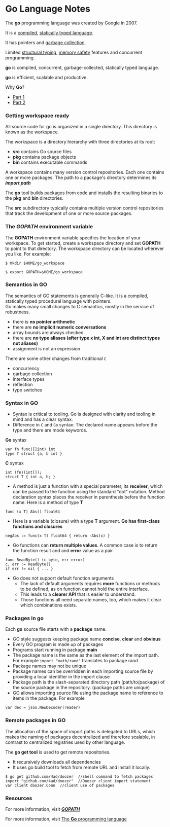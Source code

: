 # Go Language Notes

The **go** programming language was created by Google in 2007.

It is a [compiled](https://en.wikipedia.org/wiki/Compiler), 
[statically typed language](https://en.wikipedia.org/wiki/Type_system#STATIC).

It has pointers and
[garbage collection](https://en.wikipedia.org/wiki/Garbage_collection_(computer_science)).

Limited [structural typing](https://en.wikipedia.org/wiki/Structural_type_system), [memory safety](https://en.wikipedia.org/wiki/Memory_safety) features and concurrent programming.

**go** is compiled, concurrent, garbage-collected, statically typed language.

**go** is efficient, scalable and productive.

Why **Go**?
- [Part 1](http://golang-basic.blogspot.com/2014/05/basic-golang-why-and-what-part-1.html)
- [Part 2](http://golang-basic.blogspot.com/2014/05/basic-golang-why-and-what-part-2.html)


### Getting workspace ready

All source code for go is organized in a single directory. This directory is known as the workspace.

The workspace is a directory hierarchy with three directories at its root:
- **src** contains Go source files
- **pkg** contains package objects
- **bin** contains executable commands

A workspace contains many version control repositories. Each one contains one or more packages.
The path to a package's directory determines its ___import path___

The **go** tool builds packages from code and installs the resulting binaries to the **pkg** and **bin** directories.

The **src** subdirectory typically contains multiple version control repositories that track the development of one or more source packages.

### The ___GOPATH___ environment variable

The **GOPATH** environment variable specifies the location of your workspace.
To get started, create a workspace directory and set **GOPATH** to point to that directory. The workspace directory can be located wherever you like.
For example:

`$ mkdir $HOME/go_workspace`

`$ export GOPATH=$HOME/go_workspace`

### Semantics in GO
The semantics of GO statements is generally C-like.
It is a compiled, statically typed procedural language with pointers.<br>
Go makes many small changes to C semantics, mostly in the service of robustness.
- there is **no pointer arithmetic**
- there are **no implicit numeric conversations**
- array bounds are always checked
- there are **no type aliases (after type x int, X and int are distinct types not aliases)**
- assignment is not an expression

There are some other changes from traditional `C`
- concurrency
- garbage collection
- interface types
- reflection
- type switches


### Syntax in GO
- Syntax is critical to tooling.
Go is designed with clarity and tooling in mind and has a clear syntax.
- Difference in `C` and `Go` syntax: The declared name appears before the type and there are mode keywords.

**Go** syntax
```
var fn func([]int) int
type T struct {a, b int }
```
**C** syntax
```
int (fn)(int[]);
struct T { int a, b; }
```

- A method is just a function with a special parameter, its **receiver**, which can be passed to the function using the standard "dot" notation.
Method declaration syntax places the receiver in parenthesis before the function name.
Here is a method of type **T**
```
func (x T) Abs() float64
```

- Here is a variable (closure) with a type **T** argument. **Go has first-class functions and closures**
```
negAbs := func(x T) float64 { return -Abs(x) }
```
- Go functions can **return multiple values**.
A common case is to return the function result and and **error** value as a pair.
```
func ReadByte() (c byte, err error)
c, err := ReadByte()
if err != nil { ... }
```
- Go does not support default function arguments
  - The lack of default arguments requires **more** functions or methods to be defined, as on function cannot hold the entire interface.
  - This leads to a **clearer API** that is easier to understand.
  - Those functions all need separate names, too, which makes it clear which combinations exists.


### Packages in go

Each **go** source file starts with a **package** name.

- GO style suggests keeping package name **concise**, **clear** and **obvious**
- Every GO program is made up of packages
- Programs start running in package **main**
- The package name is the same as the last element of the import path. For example `import "math/rand"` translates to package rand
- Package names may not be unique
- Package names can be overridden in each importing source file by providing a local identifier in the import clause
- Package path is the slash-separated directory path (path/to/package) of the source package in the repository. (package paths are unique)
- GO allows importing source file using the package name to reference to items in the package. For example
```
var dec = json.NewDecoder(reader)
```

### Remote packages in GO

The allocation of the space of import paths is delegated to URLs, which makes the naming of packages decentralized and therefore scalable, in contrast to centralized registries used by other language.

The **go get tool** is used to get remote repositories.
- It recursively downloads all dependencies
- It uses go build tool to fetch from remote URL and install it locally.
```
$ go get github.com/4ad/doozer  //shell command to fetch packages
import "github.com/4ad/doozer"  //Doozer client import statement
var client doozer.Conn  //client use of packages
```



  ### Resources

  For more information, visit [___GOPATH___](https://golang.org/cmd/go/#hdr-GOPATH_environment_variable)

  For more information, visit
  [The **Go** programming language](https://golang.org/doc/effective_go.html)
